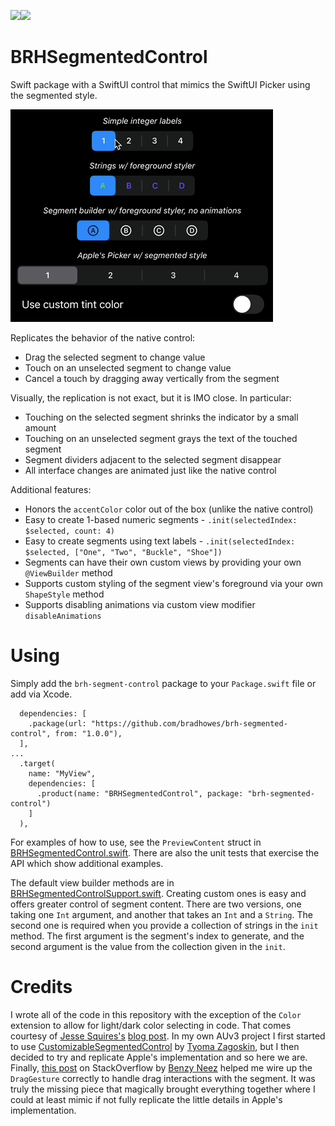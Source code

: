 [![](https://img.shields.io/endpoint?url=https%3A%2F%2Fswiftpackageindex.com%2Fapi%2Fpackages%2Fbradhowes%2Fbrh-segmented-control%2Fbadge%3Ftype%3Dswift-versions)](https://swiftpackageindex.com/bradhowes/brh-segmented-control)[![](https://img.shields.io/endpoint?url=https%3A%2F%2Fswiftpackageindex.com%2Fapi%2Fpackages%2Fbradhowes%2Fbrh-segmented-control%2Fbadge%3Ftype%3Dplatforms)](https://swiftpackageindex.com/bradhowes/brh-segmented-control)

# BRHSegmentedControl

Swift package with a SwiftUI control that mimics the SwiftUI Picker using the segmented style.

![](demo.gif)

Replicates the behavior of the native control:

* Drag the selected segment to change value
* Touch on an unselected segment to change value
* Cancel a touch by dragging away vertically from the segment

Visually, the replication is not exact, but it is IMO close. In particular:

* Touching on the selected segment shrinks the indicator by a small amount
* Touching on an unselected segment grays the text of the touched segment
* Segment dividers adjacent to the selected segment disappear
* All interface changes are animated just like the native control

Additional features:

* Honors the `accentColor` color out of the box (unlike the native control)
* Easy to create 1-based numeric segments - `.init(selectedIndex: $selected, count: 4)`
* Easy to create segments using text labels - `.init(selectedIndex: $selected, ["One", "Two", "Buckle", "Shoe"])`
* Segments can have their own custom views by providing your own `@ViewBuilder` method
* Supports custom styling of the segment view's foreground via your own `ShapeStyle` method
* Supports disabling animations via custom view modifier `disableAnimations`

# Using

Simply add the `brh-segment-control` package to your `Package.swift` file or add via Xcode.

```
  dependencies: [
    .package(url: "https://github.com/bradhowes/brh-segmented-control", from: "1.0.0"),
  ],
...
  .target(
    name: "MyView",
    dependencies: [
      .product(name: "BRHSegmentedControl", package: "brh-segmented-control")
    ]
  ),
```

For examples of how to use, see the `PreviewContent` struct in
[BRHSegmentedControl.swift](Sources/BRHSegmentedControl/BRHSegmentedControl.swift). There are also the unit tests that
exercise the API which show additional examples.

The default view builder methods are in
[BRHSegmentedControlSupport.swift](Sources/BRHSegmentedControl/BRHSegmentedControlSupport.swift). Creating custom ones
is easy and offers greater control of segment content. There are two versions, one taking one `Int` argument, and
another that takes an `Int` and a `String`. The second one is required when you provide a collection of strings in the
`init` method. The first argument is the segment's index to generate, and the second argument is the value from the
collection given in the `init`.

# Credits

I wrote all of the code in this repository with the exception of the `Color` extension to allow for light/dark color
selecting in code. That comes courtesy of
[Jesse Squires's](https://github.com/jessesquires) 
[blog post](https://www.jessesquires.com/blog/2023/07/11/creating-dynamic-colors-in-swiftui/). In my own AUv3 project 
I first started to use
[CustomizableSegmentedControl](https://github.com/Inxel/CustomizableSegmentedControl) by
[Tyoma Zagoskin](https://github.com/Inxel), but I then decided to try and replicate Apple's implementation and so here we are.
Finally, [this post](https://stackoverflow.com/a/77799451/629836) on StackOverflow by 
[Benzy Neez](https://stackoverflow.com/users/20386264/benzy-neez) helped me wire up the `DragGesture` correctly to handle 
drag interactions with the segment. It was truly the missing piece that magically brought everything together where I could 
at least mimic if not fully replicate the little details in Apple's implementation.
